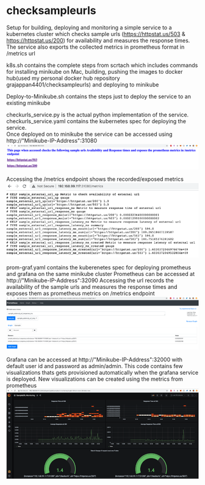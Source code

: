 # checksampleurls
Setup for building, deploying and monitoring a simple service to a kubernetes cluster which checks sample urls (https://httpstat.us/503 & https://httpstat.us/200) for availability and measures the response times. The service also exports the collected metrics in prometheus format in /metrics url

k8s.sh contains the complete steps from scrtach which includes commands for installing minikube on Mac, building, pushing the images to docker hub(used my personal docker hub repository grajappan4401/checksampleurls) and deploying to minikube 

Deploy-to-Minikube.sh contains the steps just to deploy the service to an existing minikube

checkurls_service.py is the actual python implementation of the service.  
checkurls_service.yaml contains the kubernetes spec for deploying the service.   
Once deployed on to minikube the service can be accessed using http://"Minikube-IP-Address":31080
![Image of service](homepage-screenshot.png)

Accessing the /metrics endpoint shows the recorded/exposed metrics
![Image of metrics](metrics-screenshot.png)

prom-graf.yaml contains the kuberenetes spec for deploying prometheus and grafana on the same minikube cluster
Prometheus can be accessed at http://"Minikube-IP-Address":32090 
Accessing the url records the availability of the sample urls and measures the response times and exposes them as prometheus metrics on /metrics endpoint
![Image of prometheys](prometheus-screenshot.png)

Grafana can be accessed at http://"Minikube-IP-Address":32000 with default user id and password as admin/admin. This code contains few visualizations thats gets provisioned automatically when the grafana service is deployed. New visualizations can be created using the metrics from prometheus
![Image of grafana](grafana-screenshot.png)

